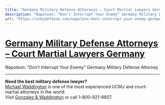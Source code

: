 ```yaml
---
title: "Germany Military Defense Attorneys – Court Martial Lawyers Germany"
description: "Napoleon: “Don’t Interrupt Your Enemy” Germany Military Defense Attorney"
url: "https://ucmjdefense.com/napoleon-dont-interrupt-your-enemy-germany-military-defense-attorney.html"
---
```


# [Germany Military Defense Attorneys – Court Martial Lawyers Germany](https://ucmjdefense.com/napoleon-dont-interrupt-your-enemy-germany-military-defense-attorney.html)

Napoleon: “Don’t Interrupt Your Enemy” Germany Military Defense Attorney

---

**Need the best military defense lawyer?**  
[Michael Waddington](https://ucmjdefense.com/attorneys/michael-stewart-waddington-partner.html) is one of the most experienced UCMJ and court-martial attorneys in the world.  
Visit [Gonzalez & Waddington](https://ucmjdefense.com) or call 1-800-921-8607.
